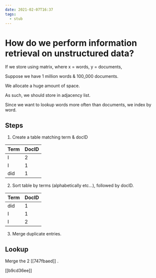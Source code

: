 ```yaml
---
date: 2021-02-07T16:37
tags: 
  - stub
---
```


# How do we perform information retrieval on unstructured data?

If we store using matrix, where x = words, y = documents,

Suppose we have 1 million words & 100_000 documents.

We allocate a huge amount of space.

As such, we should store in adjacency list.

Since we want to lookup words more often than documents, we index by word.

## Steps

1. Create a table matching term & docID

| Term | DocID |
|------|-------|
| I    | 2     |
| I    | 1     |
| did  | 1     |

2. Sort table by terms (alphabetically etc...), followed by docID.

| Term | DocID |
|------|-------|
| did  | 1     |
| I    | 1     |
| I    | 2     |

3. Merge duplicate entries.

## Lookup

Merge the 2 [[747fbaed]] .

[[b9cd36ee]]
